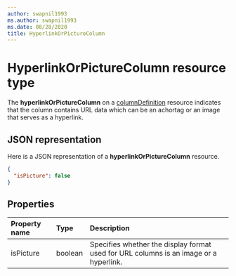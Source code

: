 ```yaml
---
author: swapnil1993
ms.author: swapnil1993
ms.date: 08/28/2020
title: HyperlinkOrPictureColumn 
---
```

# HyperlinkOrPictureColumn resource type

The **hyperlinkOrPictureColumn** on a [columnDefinition](columnDefinition.md) resource indicates that the column contains URL data which can be
an achortag or an image that serves as a hyperlink.

## JSON representation

Here is a JSON representation of a **hyperlinkOrPictureColumn** resource.
<!-- { "blockType": "resource", "@odata.type": "microsoft.graph.hyperlinkOrPictureColumn" } -->

```json
{
  "isPicture": false
}
```

## Properties

| Property name      | Type               | Description
|:-------------------|:-------------------|:----------------------------------------------
| isPicture       | boolean             | Specifies whether the display format used for URL columns is an image or a hyperlink. 



